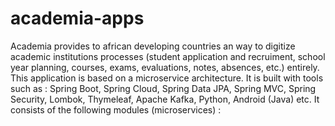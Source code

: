 # academia-apps

Academia provides to african developing countries an way to digitize academic institutions processes (student application and recruiment, school year planning, courses, exams, evaluations, notes, absences, etc.) entirely. 
This application is based on a microservice architecture. It is built with tools such as : Spring Boot, Spring Cloud, Spring Data JPA, Spring MVC, Spring Security, Lombok, Thymeleaf, Apache Kafka, Python, Android (Java) etc. 
It consists of the following modules (microservices) :

